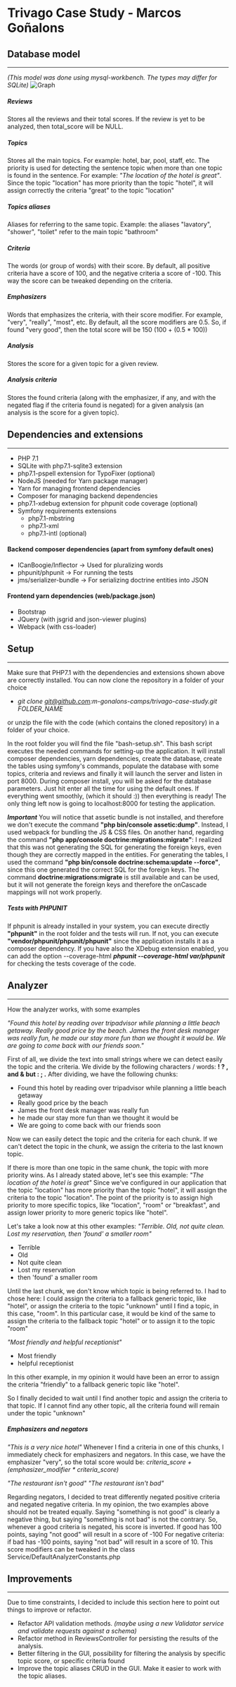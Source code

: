# __Trivago Case Study - Marcos Goñalons__

## Database model
---
_(This model was done using mysql-workbench. The types may differ for SQLite)_
![Graph](https://drive.google.com/uc?export=download&id=0B1HUczm7Goblb01NMEUwTmpBczA)

##### __Reviews__
Stores all the reviews and their total scores.
If the review is yet to be analyzed, then total_score will be NULL.

##### __Topics__
Stores all the main topics. For example: hotel, bar, pool, staff, etc.
The priority is used for detecting the sentence topic when more than one topic is found in the sentence.
For example: _"The location of the hotel is great"_.
Since the topic "location" has more priority than the topic "hotel", it will assign correctly the criteria "great" to the topic "location"

##### __Topics aliases__
Aliases for referring to the same topic.
Example: the aliases "lavatory", "shower", "toilet" refer to the main topic "bathroom"

##### __Criteria__
The words (or group of words) with their score.
By default, all positive criteria have a score of 100, and the negative criteria a score of -100.
This way the score can be tweaked depending on the criteria.

##### __Emphasizers__
Words that emphasizes the criteria, with their score modifier.
For example, "very", "really", "most", etc. By default, all the score modifiers are 0.5.
So, if found "very good", then the total score will be 150 (100 + (0.5 * 100))

##### __Analysis__
Stores the score for a given topic for a given review.

##### __Analysis criteria__
Stores the found criteria (along with the emphasizer, if any, and with the negated flag if the criteria found is negated) for a given analysis (an analysis is the score for a given topic).



## Dependencies and extensions
---
- PHP 7.1
- SQLite with php7.1-sqlite3 extension
- php7.1-pspell extension for TypoFixer (optional)
- NodeJS (needed for Yarn package manager)
- Yarn for managing frontend dependencies
- Composer for managing backend dependencies
- php7.1-xdebug extension for phpunit code coverage (optional)
- Symfony requirements extensions
    - php7.1-mbstring
    - php7.1-xml
    - php7.1-intl (optional)


#### Backend composer dependencies (apart from symfony default ones)
- ICanBoogie/Inflector -> Used for pluralizing words
- phpunit/phpunit -> For running the tests
- jms/serializer-bundle -> For serializing doctrine entities into JSON

#### Frontend yarn dependencies (web/package.json)
- Bootstrap
- JQuery (with jsgrid and json-viewer plugins)
- Webpack (with css-loader)
 

## Setup
---
Make sure that PHP7.1 with the dependencies and extensions shown above are correctly installed.
You can now clone the repository in a folder of your choice
- _git clone git@github.com:m-gonalons-camps/trivago-case-study.git FOLDER_NAME_

or unzip the file with the code (which contains the cloned repository) in a folder of your choice.

In the root folder you will find the file "bash-setup.sh".
This bash script executes the needed commands for setting-up the application.
It will install composer dependencies, yarn dependencies, create the database, create the tables using symfony's commands, populate the database with some topics, criteria and reviews and finally it will launch the server and listen in port 8000.
During composer install, you will be asked for the database parameters. Just hit enter all the time for using the default ones.
If everything went smoothly, (which it should :)) then everything is ready!
The only thing left now is going to localhost:8000 for testing the application.

___Important___
You will notice that assetic bundle is not installed, and therefore we don't execute the command __"php bin/console assetic:dump"__. Instead, I used webpack for bundling the JS & CSS files.
On another hand, regarding the command __"php app/console doctrine:migrations:migrate"__:
I realized that this was not generating the SQL for generating the foreign keys, even though they are correctly mapped in the entities.
For generating the tables, I used the command __"php bin/console doctrine:schema:update --force"__, since this one generated the correct SQL for the foreign keys.
The command __doctrine:migrations:migrate__ is still available and can be used, but it will not generate the foreign keys and therefore the onCascade mappings will not work properly.

##### Tests with PHPUNIT
If phpunit is already installed in your system, you can execute directly __"phpunit"__ in the root folder and the tests will run. If not, you can execute __"vendor/phpunit/phpunit/phpunit"__ since the application installs it as a composer dependency.
If you have also the XDebug extension enabled, you can add the option --coverage-html
___phpunit --coverage-html var/phpunit___ for checking the tests coverage of the code.


## Analyzer
---
How the analyzer works, with some examples

_"Found this hotel by reading over tripadvisor while planning a little beach getaway. Really good price by the beach. James the front desk manager was really fun, he made our stay more fun than we thought it would be. We are going to come back with our friends soon."_

First of all, we divide the text into small strings where we can detect easily the topic and the criteria.
We divide by the following characters / words: __! ? , and & but : ; .__
After dividing, we have the following chunks:
- Found this hotel by reading over tripadvisor while planning a little beach getaway
- Really good price by the beach
-  James the front desk manager was really fun
-  he made our stay more fun than we thought it would be
-  We are going to come back with our friends soon

Now we can easily detect the topic and the criteria for each chunk.
If we can't detect the topic in the chunk, we assign the criteria to the last known topic.

If there is more than one topic in the same chunk, the topic with more priority wins.
As I already stated above, let's see this example:
_"The location of the hotel is great"_
Since we've configured in our application that the topic "location" has more priority than the topic "hotel", it will assign the criteria to the topic "location".
The point of the priority is to assign high priority to more specific topics, like "location", "room" or "breakfast", and assign lower priority to more generic topics like "hotel".

Let's take a look now at this other examples:
_"Terrible. Old, not quite clean. Lost my reservation, then 'found' a smaller room"_
- Terrible
- Old
- Not quite clean
- Lost my reservation
- then 'found' a smaller room
 
Until the last chunk, we don't know which topic is being referred to.
I had to chose here: I could assign the criteria to a fallback generic topic, like "hotel", or assign the criteria to the topic "unknown" until I find a topic, in this case, "room".
In this particular case, it would be kind of the same to assign the criteria to the fallback topic "hotel" or to assign it to the topic "room"

_"Most  friendly and helpful receptionist"_
- Most friendly
- helpful receptionist

In this other example, in my opinion it would have been an error to assign the criteria "friendly" to a fallback generic topic like "hotel".

So I finally decided to wait until I find another topic and assign the criteria to that topic.
If I cannot find any other topic, all the criteria found will remain under the topic "unknown"


##### Emphasizers and negators
_"This is a very nice hotel"_
Whenever I find a criteria in one of this chunks, I immediately check for emphasizers and negators.
In this case, we have the emphasizer "very", so the total score would be:
_criteria_score + (emphasizer_modifier * criteria_score)_

_"The restaurant isn't good"_
_"The restaurant isn't bad"_

Regarding negators, I decided to treat differently negated positive criteria and negated negative criteria.
In my opinion, the two examples above should not be treated equally.
Saying "something is not good" is clearly a negative thing, but saying "something is not bad" is not the contrary.
So, whenever a good criteria is negated, his score is inverted. If good has 100 points, saying "not good" will result in a score of -100
For negative criteria: if bad has -100 points, saying "not bad" will result in a score of 10.
This score modifiers can be tweaked in the class Service/DefaultAnalyzerConstants.php


## Improvements
---
Due to time constraints, I decided to include this section here to point out things to improve or refactor.
- Refactor API validation methods. _(maybe using a new Validator service and validate requests against a schema)_
- Refactor method in ReviewsController for persisting the results of the analysis.
- Better filtering in the GUI, possibility for filtering the analysis by specific topic score, or specific criteria found
- Improve the topic aliases CRUD in the GUI. Make it easier to work with the topic aliases.

